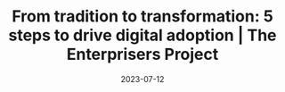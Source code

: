 ---
category:
- .nan
date: 2023-07-12
keyword_suggestion: wordpress management services
post_inspiration: https://enterprisersproject.com/article/2023/4/digital-adoption-tips
silot_terms: digital transformation
title: 'From tradition to transformation: 5 steps to drive <b>digital</b> adoption
  | The Enterprisers Project'
---